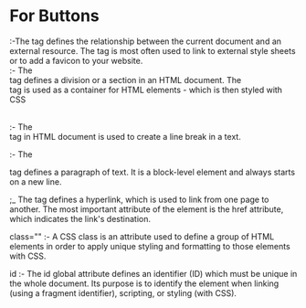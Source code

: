 # For Buttons
<link> :-The <link> tag defines the relationship between the current document and an external resource. The <link> tag is most often used to link to external style sheets or to add a favicon to your website.

<div> :- The <div> tag defines a division or a section in an HTML document. The <div> tag is used as a container for HTML elements - which is then styled with CSS

<br /> :- The <br> tag in HTML document is used to create a line break in a text.

<p> :- The <p> tag defines a paragraph of text. It is a block-level element and always starts on a new line.

<a> ;_ The <a> tag defines a hyperlink, which is used to link from one page to another. The most important attribute of the <a> element is the href attribute, which indicates the link's destination.

class="" :- A CSS class is an attribute used to define a group of HTML elements in order to apply unique styling and formatting to those elements with CSS.

id :- 
The id global attribute defines an identifier (ID) which must be unique in the whole document. Its purpose is to identify the element when linking (using a fragment identifier), scripting, or styling (with CSS).


